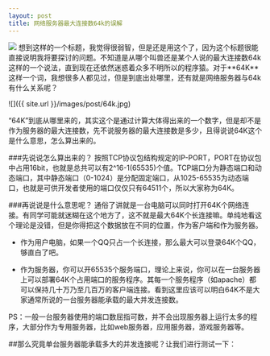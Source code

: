 ```yaml
---
layout: post
title: 网络服务器最大连接数64k的误解
---
```

<img src="{{ site.url }}/images/post/64k.jpg" class="excerpt">
想到这样的一个标题，我觉得很弱智，但是还是用这个了，因为这个标题很能直接说明我将要探讨的问题。不知道是从哪个叫兽还是某个人说的最大连接数64k这样的一个说法，直到现在还依然迷惑着众多不明所以的程序猿。对于**64K**这样一个词，我想很多人都见过，但是到底出处哪里，还有就是网络服务器与64k有什么关系呢？

<!-- ## -->

![]({{ site.url }}/images/post/64k.jpg)   

“64K”到底从哪里来的，其实这个是通过计算大体得出来的一个数字，但是却不是作为服务器的最大连接数，先不说服务器的最大连接数是多少，且得说说64K这个是什么意思，怎么算出来的。

###先说说怎么算出来的？
按照TCP协议包结构规定的IP-PORT，PORT在协议包中占用16bit，也就是总共可以有2^16-1(65535)个值。TCP端口分为静态端口和动态端口，其中静态端口（0-1024）是分配固定端口，从1025-65535为动态端口，也就是可供开发者使用的端口仅仅只有64511个，所以大家称为64K。

###再说说是什么意思呢？
通俗了讲就是一台电脑可以同时打开64K个网络连接。有同学可能就迷糊在这个地方了，这不就是最大64K个长连接嘛。单纯地看这个理论是没错，但是你得把这个数据放在不同的位置，作为客户端和作为服务器。

* 作为用户电脑，如果一个QQ只占一个长连接，那么最大可以登录64K个QQ，够直白了吧。

* 作为服务器，你可以开65535个服务端口，理论上来说，你可以在一台服务器上可以部署64K个占用端口的服务程序。其每一个服务程序（如apache）都可以保持几十万乃至几百万的客户端连接。看到这里应该可以明白64K不是大家通常所说的一台服务器能承载的最大并发连接数。

PS：一般一台服务器使用的端口数屈指可数，并不会出现服务器上运行太多的程序，大部分作为专用服务器，比如web服务器，应用服务器，游戏服务器等。

##那么究竟单台服务器能承载多大的并发连接呢？让我们进行测试一下：






